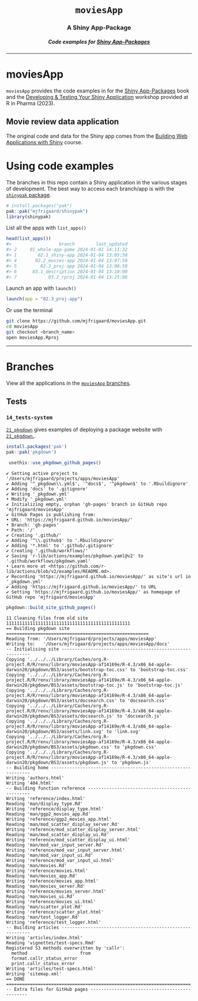 <h1 align="center"> <code>moviesApp</code> </h1>
<h3 align="center"> A Shiny App-Package </h3>
<h5 align="center"> Code examples for <a href="https://mjfrigaard.github.io/shinyap/"> Shiny App-Packages </a> </h5>

<hr>

# moviesApp

`moviesApp` provides the code examples in for the [Shiny App-Packages](https://mjfrigaard.github.io/shinyap/) book and the [Developing & Testing Your Shiny Application](https://mjfrigaard.github.io/dev-test-shiny/) workshop provided at R in Pharma (2023).

## Movie review data application

The original code and data for the Shiny app comes from the [Building Web Applications with Shiny](https://rstudio-education.github.io/shiny-course/) course.

# Using code examples

The branches in this repo contain a Shiny application in the various stages of development. The best way to access each branch/app is with the [`shinypak` package](https://mjfrigaard.github.io/shinypak/). 

```r
# install.packages("pak")
pak::pak("mjfrigaard/shinypak")
library(shinypak)
```

List all the apps with `list_apps()`


```r
head(list_apps())
#>                  branch        last_updated
#> 2     01_whole-app-game 2024-01-01 14:11:32
#> 1        02.1_shiny-app 2024-01-04 13:05:58
#> 4       02.2_movies-app 2024-01-04 13:07:59
#> 5         02.3_proj-app 2024-01-04 13:08:58
#> 6      03.1_description 2024-01-04 13:10:00
#> 7            03.2_rproj 2024-01-04 13:25:06
```

Launch an app with `launch()`

```r
launch(app = "02.3_proj-app")
```

Or use the terminal

``` bash
git clone https://github.com/mjfrigaard/moviesApp.git
cd moviesApp
git checkout <branch_name>
open moviesApp.Rproj
```

------------------------------------------------------------------------

# Branches

View all the applications in the [`moviesApp` branches](https://github.com/mjfrigaard/moviesApp/branches/all).

## Tests 

### `14_tests-system`

[`21_pkgdown`](https://github.com/mjfrigaard/moviesApp/tree/21_pkgdown) gives examples of deploying a package website with [`21_pkgdown`.](https://pkgdown.r-lib.org/).

``` r
install.packages('pak')
pak::pak('pkgdown')
```

``` r
 usethis::use_pkgdown_github_pages()
```

```
✔ Setting active project to '/Users/mjfrigaard/projects/apps/moviesApp'
✔ Adding '^_pkgdown\\.yml$', '^docs$', '^pkgdown$' to '.Rbuildignore'
✔ Adding 'docs' to '.gitignore'
✔ Writing '_pkgdown.yml'
• Modify '_pkgdown.yml'
✔ Initializing empty, orphan 'gh-pages' branch in GitHub repo 'mjfrigaard/moviesApp'
✔ GitHub Pages is publishing from:
• URL: 'https://mjfrigaard.github.io/moviesApp/'
• Branch: 'gh-pages'
• Path: '/'
✔ Creating '.github/'
✔ Adding '^\\.github$' to '.Rbuildignore'
✔ Adding '*.html' to '.github/.gitignore'
✔ Creating '.github/workflows/'
✔ Saving 'r-lib/actions/examples/pkgdown.yaml@v2' to '.github/workflows/pkgdown.yaml'
• Learn more at <https://github.com/r-lib/actions/blob/v2/examples/README.md>.
✔ Recording 'https://mjfrigaard.github.io/moviesApp/' as site's url in '_pkgdown.yml'
✔ Adding 'https://mjfrigaard.github.io/moviesApp/' to URL
✔ Setting 'https://mjfrigaard.github.io/moviesApp/' as homepage of GitHub repo 'mjfrigaard/moviesApp'
```


``` r
pkgdown::build_site_github_pages()
```

```
11 Cleaning files from old site 11111111111111111111111111111111111111111111111
== Building pkgdown site ======================================================
Reading from: '/Users/mjfrigaard/projects/apps/moviesApp'
Writing to:   '/Users/mjfrigaard/projects/apps/moviesApp/docs'
-- Initialising site ----------------------------------------------------------
Copying '../../../Library/Caches/org.R-project.R/R/renv/library/moviesApp-af14169e/R-4.3/x86_64-apple-darwin20/pkgdown/BS3/assets/bootstrap-toc.css' to 'bootstrap-toc.css'
Copying '../../../Library/Caches/org.R-project.R/R/renv/library/moviesApp-af14169e/R-4.3/x86_64-apple-darwin20/pkgdown/BS3/assets/bootstrap-toc.js' to 'bootstrap-toc.js'
Copying '../../../Library/Caches/org.R-project.R/R/renv/library/moviesApp-af14169e/R-4.3/x86_64-apple-darwin20/pkgdown/BS3/assets/docsearch.css' to 'docsearch.css'
Copying '../../../Library/Caches/org.R-project.R/R/renv/library/moviesApp-af14169e/R-4.3/x86_64-apple-darwin20/pkgdown/BS3/assets/docsearch.js' to 'docsearch.js'
Copying '../../../Library/Caches/org.R-project.R/R/renv/library/moviesApp-af14169e/R-4.3/x86_64-apple-darwin20/pkgdown/BS3/assets/link.svg' to 'link.svg'
Copying '../../../Library/Caches/org.R-project.R/R/renv/library/moviesApp-af14169e/R-4.3/x86_64-apple-darwin20/pkgdown/BS3/assets/pkgdown.css' to 'pkgdown.css'
Copying '../../../Library/Caches/org.R-project.R/R/renv/library/moviesApp-af14169e/R-4.3/x86_64-apple-darwin20/pkgdown/BS3/assets/pkgdown.js' to 'pkgdown.js'
-- Building home --------------------------------------------------------------
Writing 'authors.html'
Writing '404.html'
-- Building function reference ------------------------------------------------
Writing 'reference/index.html'
Reading 'man/display_type.Rd'
Writing 'reference/display_type.html'
Reading 'man/ggp2_movies_app.Rd'
Writing 'reference/ggp2_movies_app.html'
Reading 'man/mod_scatter_display_server.Rd'
Writing 'reference/mod_scatter_display_server.html'
Reading 'man/mod_scatter_display_ui.Rd'
Writing 'reference/mod_scatter_display_ui.html'
Reading 'man/mod_var_input_server.Rd'
Writing 'reference/mod_var_input_server.html'
Reading 'man/mod_var_input_ui.Rd'
Writing 'reference/mod_var_input_ui.html'
Reading 'man/movies.Rd'
Writing 'reference/movies.html'
Reading 'man/movies_app.Rd'
Writing 'reference/movies_app.html'
Reading 'man/movies_server.Rd'
Writing 'reference/movies_server.html'
Reading 'man/movies_ui.Rd'
Writing 'reference/movies_ui.html'
Reading 'man/scatter_plot.Rd'
Writing 'reference/scatter_plot.html'
Reading 'man/test_logger.Rd'
Writing 'reference/test_logger.html'
-- Building articles ----------------------------------------------------------
Writing 'articles/index.html'
Reading 'vignettes/test-specs.Rmd'
Registered S3 methods overwritten by 'callr':
  method                    from
  format.callr_status_error     
  print.callr_status_error      
Writing 'articles/test-specs.html'
Writing 'sitemap.xml'
== DONE ======================================================================
-- Extra files for GitHub pages ----------------------------------------------
```